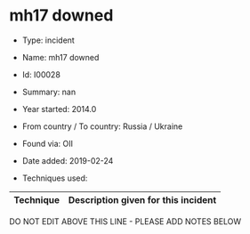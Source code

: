 # mh17 downed

* Type: incident

* Name: mh17 downed

* Id: I00028

* Summary: nan

* Year started: 2014.0

* From country / To country: Russia / Ukraine

* Found via: OII

* Date added: 2019-02-24

* Techniques used: 

| Technique | Description given for this incident |
| --------- | ------------------------- |


DO NOT EDIT ABOVE THIS LINE - PLEASE ADD NOTES BELOW